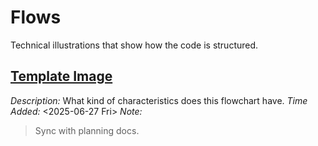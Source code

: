 <!--
START OF: docs/design-assets/diagrams/flows/README.md
Purpose: Store technical database diagrams.
Update Frequency: Whenever a new technical database diagram is created.
Location: docs/design-assets/diagrams/flows/README.md
-->


# Flows

Technical illustrations that show how the code is structured.

## [Template Image](flows/)

_Description:_ What kind of characteristics does this flowchart have.
_Time Added:_ <2025-06-27 Fri>
_Note:_


> Sync with planning docs.

<!-- END OF: docs/design-assets/diagrams/flows/README.md -->
